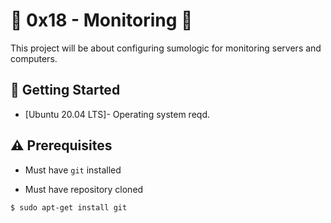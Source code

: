 # :shell: 0x18 - Monitoring :shell:

This project will be about configuring sumologic for monitoring servers and computers.

## :running: Getting Started

* [Ubuntu 20.04 LTS]- Operating system reqd.

## :warning: Prerequisites

* Must have `git` installed

* Must have repository cloned


```
$ sudo apt-get install git
```
